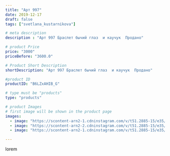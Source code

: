 ```yaml
---
title: "Арт 997"
date: 2019-12-17
draft: false
tags: ["svetlana_kustarnikova"]

# meta description
description : "Арт 997 Браслет бычий глаз  и каучук  Продано"

# product Price
price: "3000"
priceBefore: "3600.0"

# Product Short Description
shortDescription: "Арт 997 Браслет бычий глаз  и каучук  Продано"

#product ID
productID: "B6LZxAHIB_G"

# type must be "products"
type: "products"

# product Images
# first image will be shown in the product page
images:
  - image: "https://scontent-arn2-1.cdninstagram.com/v/t51.2885-15/e35/78922798_2500685356866273_1169535105428673796_n.jpg?se=7&tp=1&_nc_ht=scontent-arn2-1.cdninstagram.com&_nc_cat=109&_nc_ohc=mM3PLHPaW0YAX9oQ1cs&ccb=7-4&oh=5ba6e95b183e997f550877a579eddbcd&oe=60817E21&ig_cache_key=MjIwMDk2NjE1MzQwMTA1NTg3Nw%3D%3D.2-ccb7-4"
  - image: "https://scontent-arn2-2.cdninstagram.com/v/t51.2885-15/e35/77294642_461550874505372_9096440921090437454_n.jpg?se=8&tp=1&_nc_ht=scontent-arn2-2.cdninstagram.com&_nc_cat=108&_nc_ohc=wDjKjsrh1a4AX_R8a4Y&ccb=7-4&oh=b0d1d951755cf76af9222e3c6e33804f&oe=60832F99&ig_cache_key=MjIwMDk2NjE1MzM4NDI5OTg5NQ%3D%3D.2-ccb7-4"
  - image: "https://scontent-arn2-1.cdninstagram.com/v/t51.2885-15/e35/79683709_2497580680485106_5756600913228281983_n.jpg?se=8&tp=1&_nc_ht=scontent-arn2-1.cdninstagram.com&_nc_cat=110&_nc_ohc=NPmmRl4ZKkEAX-PMs4d&ccb=7-4&oh=1d0c94b4cd6016c530f8859c0b9c9c9a&oe=608278FD&ig_cache_key=MjIwMDk2NjE1MzQwOTUwMDg1Mw%3D%3D.2-ccb7-4"

---
```

lorem
